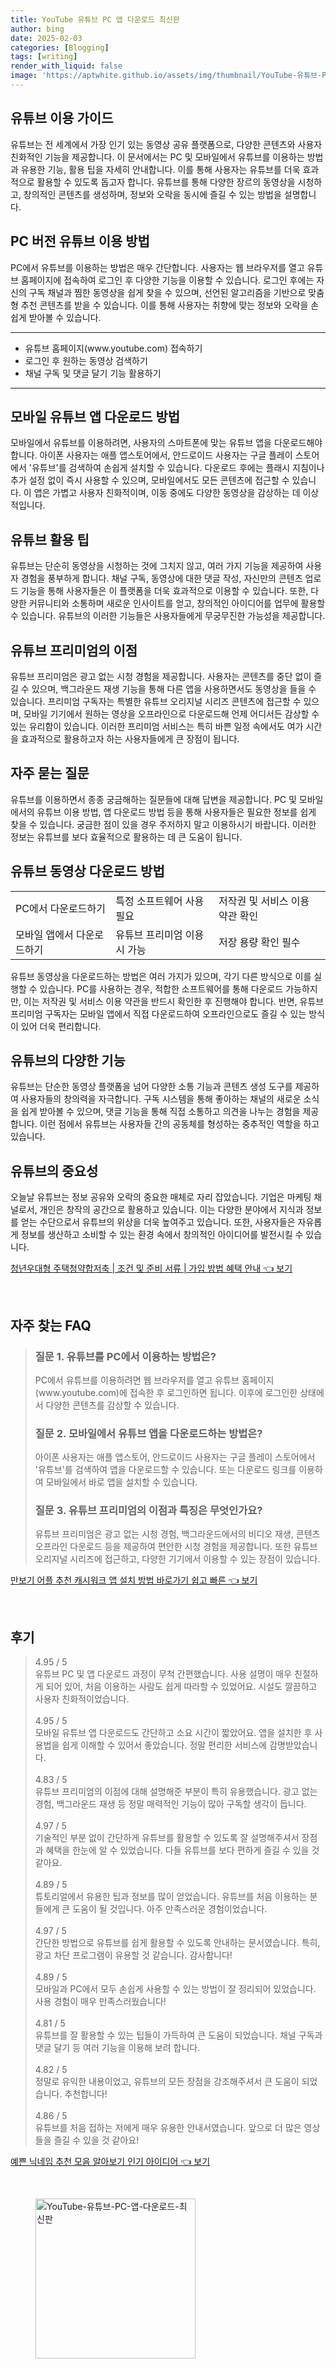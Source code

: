 ```yaml
---
title: YouTube 유튜브 PC 앱 다운로드 최신판
author: bing
date: 2025-02-03
categories: [Blogging]
tags: [writing]
render_with_liquid: false
image: 'https://aptwhite.github.io/assets/img/thumbnail/YouTube-유튜브-PC-앱-다운로드-최신판.webp'
---
```



<h2 id='유튜브_이용_가이드'>유튜브 이용 가이드</h2>

<p>유튜브는 전 세계에서 가장 인기 있는 동영상 공유 플랫폼으로, 다양한 콘텐츠와 사용자 친화적인 기능을 제공합니다. 이 문서에서는 PC 및 모바일에서 유튜브를 이용하는 방법과 유용한 기능, 활용 팁을 자세히 안내합니다. 이를 통해 사용자는 유튜브를 더욱 효과적으로 활용할 수 있도록 돕고자 합니다. 유튜브를 통해 다양한 장르의 동영상을 시청하고, 창의적인 콘텐츠를 생성하며, 정보와 오락을 동시에 즐길 수 있는 방법을 설명합니다.</p>

<h2 id='pc_버전_유튜브_이용_방법'>PC 버전 유튜브 이용 방법</h2>

<p>PC에서 유튜브를 이용하는 방법은 매우 간단합니다. 사용자는 웹 브라우저를 열고 유튜브 홈페이지에 접속하여 로그인 후 다양한 기능을 이용할 수 있습니다. 로그인 후에는 자신의 구독 채널과 찜한 동영상을 쉽게 찾을 수 있으며, 선언된 알고리즘을 기반으로 맞춤형 추천 콘텐츠를 받을 수 있습니다. 이를 통해 사용자는 취향에 맞는 정보와 오락을 손쉽게 받아볼 수 있습니다.</p>

<hr />

<ul>
    <li>유튜브 홈페이지(www.youtube.com) 접속하기</li>
    <li>로그인 후 원하는 동영상 검색하기</li>
    <li>채널 구독 및 댓글 달기 기능 활용하기</li>
</ul>

<hr />

<h2 id='모바일_유튜브_앱_다운로드_방법'>모바일 유튜브 앱 다운로드 방법</h2>

<p>모바일에서 유튜브를 이용하려면, 사용자의 스마트폰에 맞는 유튜브 앱을 다운로드해야 합니다. 아이폰 사용자는 애플 앱스토어에서, 안드로이드 사용자는 구글 플레이 스토어에서 '유튜브'를 검색하여 손쉽게 설치할 수 있습니다. 다운로드 후에는 플래시 지침이나 추가 설정 없이 즉시 사용할 수 있으며, 모바일에서도 모든 콘텐츠에 접근할 수 있습니다. 이 앱은 가볍고 사용자 친화적이며, 이동 중에도 다양한 동영상을 감상하는 데 이상적입니다.</p>

<h2 id='유튜브_활용_팁'>유튜브 활용 팁</h2>

<p>유튜브는 단순히 동영상을 시청하는 것에 그치지 않고, 여러 가지 기능을 제공하여 사용자 경험을 풍부하게 합니다. 채널 구독, 동영상에 대한 댓글 작성, 자신만의 콘텐츠 업로드 기능을 통해 사용자들은 이 플랫폼을 더욱 효과적으로 이용할 수 있습니다. 또한, 다양한 커뮤니티와 소통하며 새로운 인사이트를 얻고, 창의적인 아이디어를 업무에 활용할 수 있습니다. 유튜브의 이러한 기능들은 사용자들에게 무궁무진한 가능성을 제공합니다.</p>

<h2 id='유튜브_프리미엄의_이점'>유튜브 프리미엄의 이점</h2>

<p>유튜브 프리미엄은 광고 없는 시청 경험을 제공합니다. 사용자는 콘텐츠를 중단 없이 즐길 수 있으며, 백그라운드 재생 기능을 통해 다른 앱을 사용하면서도 동영상을 들을 수 있습니다. 프리미엄 구독자는 특별한 유튜브 오리지널 시리즈 콘텐츠에 접근할 수 있으며, 모바일 기기에서 원하는 영상을 오프라인으로 다운로드해 언제 어디서든 감상할 수 있는 유리함이 있습니다. 이러한 프리미엄 서비스는 특히 바쁜 일정 속에서도 여가 시간을 효과적으로 활용하고자 하는 사용자들에게 큰 장점이 됩니다.</p>

<h2 id='자주_묻는_질문'>자주 묻는 질문</h2>

<p>유튜브를 이용하면서 종종 궁금해하는 질문들에 대해 답변을 제공합니다. PC 및 모바일에서의 유튜브 이용 방법, 앱 다운로드 방법 등을 통해 사용자들은 필요한 정보를 쉽게 찾을 수 있습니다. 궁금한 점이 있을 경우 주저하지 말고 이용하시기 바랍니다. 이러한 정보는 유튜브를 보다 효율적으로 활용하는 데 큰 도움이 됩니다.</p>

<h2 id='유튜브_동영상_다운로드_방법'>유튜브 동영상 다운로드 방법</h2>

<table>
    <tr>
        <td>PC에서 다운로드하기</td>
        <td>특정 소프트웨어 사용 필요</td>
        <td>저작권 및 서비스 이용 약관 확인</td>
    </tr>
    <tr>
        <td>모바일 앱에서 다운로드하기</td>
        <td>유튜브 프리미엄 이용 시 가능</td>
        <td>저장 용량 확인 필수</td>
    </tr>
</table>

<p>유튜브 동영상을 다운로드하는 방법은 여러 가지가 있으며, 각기 다른 방식으로 이를 실행할 수 있습니다. PC를 사용하는 경우, 적합한 소프트웨어를 통해 다운로드 가능하지만, 이는 저작권 및 서비스 이용 약관을 반드시 확인한 후 진행해야 합니다. 반면, 유튜브 프리미엄 구독자는 모바일 앱에서 직접 다운로드하여 오프라인으로도 즐길 수 있는 방식이 있어 더욱 편리합니다.</p>

<h2 id='유튜브의_다양한_기능'>유튜브의 다양한 기능</h2>

<p>유튜브는 단순한 동영상 플랫폼을 넘어 다양한 소통 기능과 콘텐츠 생성 도구를 제공하여 사용자들의 창의력을 자극합니다. 구독 시스템을 통해 좋아하는 채널의 새로운 소식을 쉽게 받아볼 수 있으며, 댓글 기능을 통해 직접 소통하고 의견을 나누는 경험을 제공합니다. 이런 점에서 유튜브는 사용자들 간의 공동체를 형성하는 중추적인 역할을 하고 있습니다.</p>

<h2 id='유튜브_의_중요성'>유튜브의 중요성</h2>

<p>오늘날 유튜브는 정보 공유와 오락의 중요한 매체로 자리 잡았습니다. 기업은 마케팅 채널로서, 개인은 창작의 공간으로 활용하고 있습니다. 이는 다양한 분야에서 지식과 정보를 얻는 수단으로서 유튜브의 위상을 더욱 높여주고 있습니다. 또한, 사용자들은 자유롭게 정보를 생산하고 소비할 수 있는 환경 속에서 창의적인 아이디어를 발전시킬 수 있습니다.</p>


<p><a class="click-button" title="청년우대형 주택청약합저축 | 조건 및 준비 서류 | 가입 방법 혜택 안내" href="https://aptwhite.github.io/posts/%EC%B2%AD%EB%85%84%EC%9A%B0%EB%8C%80%ED%98%95-%EC%A3%BC%ED%83%9D%EC%B2%AD%EC%95%BD%ED%95%A9%EC%A0%80%EC%B6%95-%EC%A1%B0%EA%B1%B4-%EB%B0%8F-%EC%A4%80%EB%B9%84-%EC%84%9C%EB%A5%98-%EA%B0%80%EC%9E%85-%EB%B0%A9%EB%B2%95-%ED%98%9C%ED%83%9D-%EC%95%88%EB%82%B4/" rel="dofollow">청년우대형 주택청약합저축 | 조건 및 준비 서류 | 가입 방법 혜택 안내 👈 보기</a></p><br>
<h2 id='자주_찾는_FAQ'>자주 찾는 FAQ</h2>
<div itemscope="" itemtype="https://schema.org/FAQPage"> 
<blockquote> 
<div itemscope="" itemprop="mainEntity" itemtype="https://schema.org/Question"> 
<h3 itemprop="name">질문 1. 유튜브를 PC에서 이용하는 방법은?</h3> 
<div itemscope="" itemprop="acceptedAnswer" itemtype="https://schema.org/Answer"> 
<span itemprop="text"> 
<p>PC에서 유튜브를 이용하려면 웹 브라우저를 열고 유튜브 홈페이지(www.youtube.com)에 접속한 후 로그인하면 됩니다. 이후에 로그인한 상태에서 다양한 콘텐츠를 감상할 수 있습니다.</p> 
</span> 
</div> 
</div> 

<div itemscope="" itemprop="mainEntity" itemtype="https://schema.org/Question"> 
<h3 itemprop="name">질문 2. 모바일에서 유튜브 앱을 다운로드하는 방법은?</h3> 
<div itemscope="" itemprop="acceptedAnswer" itemtype="https://schema.org/Answer"> 
<span itemprop="text"> 
<p>아이폰 사용자는 애플 앱스토어, 안드로이드 사용자는 구글 플레이 스토어에서 '유튜브'를 검색하여 앱을 다운로드할 수 있습니다. 또는 다운로드 링크를 이용하여 모바일에서 바로 앱을 설치할 수 있습니다.</p> 
</span> 
</div> 
</div>

<div itemscope="" itemprop="mainEntity" itemtype="https://schema.org/Question"> 
<h3 itemprop="name">질문 3. 유튜브 프리미엄의 이점과 특징은 무엇인가요?</h3> 
<div itemscope="" itemprop="acceptedAnswer" itemtype="https://schema.org/Answer"> 
<span itemprop="text"> 
<p>유튜브 프리미엄은 광고 없는 시청 경험, 백그라운드에서의 비디오 재생, 콘텐츠 오프라인 다운로드 등을 제공하여 편안한 시청 경험을 제공합니다. 또한 유튜브 오리지널 시리즈에 접근하고, 다양한 기기에서 이용할 수 있는 장점이 있습니다.</p> 
</span> 
</div> 
</div> 

</blockquote> 
</div>
<p><a class="click-button" title="만보기 어플 추천 캐시워크 앱 설치 방법 바로가기 쉽고 빠른" href="https://aptwhite.github.io/posts/%EB%A7%8C%EB%B3%B4%EA%B8%B0-%EC%96%B4%ED%94%8C-%EC%B6%94%EC%B2%9C-%EC%BA%90%EC%8B%9C%EC%9B%8C%ED%81%AC-%EC%95%B1-%EC%84%A4%EC%B9%98-%EB%B0%A9%EB%B2%95-%EB%B0%94%EB%A1%9C%EA%B0%80%EA%B8%B0-%EC%89%BD%EA%B3%A0-%EB%B9%A0%EB%A5%B8/" rel="dofollow">만보기 어플 추천 캐시워크 앱 설치 방법 바로가기 쉽고 빠른 👈 보기</a></p><br>
<h2 id='후기'>후기</h2>
<div itemscope itemtype="https://schema.org/Product">
  <blockquote>
  <div itemprop="review" itemscope itemtype="https://schema.org/Review">
      <div itemprop="reviewRating" itemscope itemtype="https://schema.org/Rating"> <span itemprop="ratingValue">4.95</span> / <span itemprop="bestRating">5</span> </div>
      <span itemprop="reviewBody">유튜브 PC 및 앱 다운로드 과정이 무척 간편했습니다. 사용 설명이 매우 친절하게 되어 있어, 처음 이용하는 사람도 쉽게 따라할 수 있었어요. 시설도 깔끔하고 사용자 친화적이었습니다.</span>
  </div>
  <br>
  <div itemprop="review" itemscope itemtype="https://schema.org/Review">
      <div itemprop="reviewRating" itemscope itemtype="https://schema.org/Rating"> <span itemprop="ratingValue">4.95</span> / <span itemprop="bestRating">5</span> </div>
      <span itemprop="reviewBody">모바일 유튜브 앱 다운로드도 간단하고 소요 시간이 짧았어요. 앱을 설치한 후 사용법을 쉽게 이해할 수 있어서 좋았습니다. 정말 편리한 서비스에 감명받았습니다.</span>
  </div>
  <br>
  <div itemprop="review" itemscope itemtype="https://schema.org/Review">
      <div itemprop="reviewRating" itemscope itemtype="https://schema.org/Rating"> <span itemprop="ratingValue">4.83</span> / <span itemprop="bestRating">5</span> </div>
      <span itemprop="reviewBody">유튜브 프리미엄의 이점에 대해 설명해준 부분이 특히 유용했습니다. 광고 없는 경험, 백그라운드 재생 등 정말 매력적인 기능이 많아 구독할 생각이 듭니다.</span>
  </div>
  <br>
  <div itemprop="review" itemscope itemtype="https://schema.org/Review">
      <div itemprop="reviewRating" itemscope itemtype="https://schema.org/Rating"> <span itemprop="ratingValue">4.97</span> / <span itemprop="bestRating">5</span> </div>
      <span itemprop="reviewBody">기술적인 부분 없이 간단하게 유튜브를 활용할 수 있도록 잘 설명해주셔서 장점과 혜택을 한눈에 알 수 있었습니다. 다들 유튜브를 보다 편하게 즐길 수 있을 것 같아요.</span>
  </div>
  <br>
  <div itemprop="review" itemscope itemtype="https://schema.org/Review">
      <div itemprop="reviewRating" itemscope itemtype="https://schema.org/Rating"> <span itemprop="ratingValue">4.89</span> / <span itemprop="bestRating">5</span> </div>
      <span itemprop="reviewBody">튜토리얼에서 유용한 팁과 정보를 많이 얻었습니다. 유튜브를 처음 이용하는 분들에게 큰 도움이 될 것입니다. 아주 만족스러운 경험이었습니다.</span>
  </div>
  <br>
  <div itemprop="review" itemscope itemtype="https://schema.org/Review">
      <div itemprop="reviewRating" itemscope itemtype="https://schema.org/Rating"> <span itemprop="ratingValue">4.97</span> / <span itemprop="bestRating">5</span> </div>
      <span itemprop="reviewBody">간단한 방법으로 유튜브를 쉽게 활용할 수 있도록 안내하는 문서였습니다. 특히, 광고 차단 프로그램이 유용할 것 같습니다. 감사합니다!</span>
  </div>
  <br>
  <div itemprop="review" itemscope itemtype="https://schema.org/Review">
      <div itemprop="reviewRating" itemscope itemtype="https://schema.org/Rating"> <span itemprop="ratingValue">4.89</span> / <span itemprop="bestRating">5</span> </div>
      <span itemprop="reviewBody">모바일과 PC에서 모두 손쉽게 사용할 수 있는 방법이 잘 정리되어 있었습니다. 사용 경험이 매우 만족스러웠습니다!</span>
  </div>
  <br>
  <div itemprop="review" itemscope itemtype="https://schema.org/Review">
      <div itemprop="reviewRating" itemscope itemtype="https://schema.org/Rating"> <span itemprop="ratingValue">4.81</span> / <span itemprop="bestRating">5</span> </div>
      <span itemprop="reviewBody">유튜브를 잘 활용할 수 있는 팁들이 가득하여 큰 도움이 되었습니다. 채널 구독과 댓글 달기 등 여러 기능을 이용해 보려 합니다.</span>
  </div>
  <br>
  <div itemprop="review" itemscope itemtype="https://schema.org/Review">
      <div itemprop="reviewRating" itemscope itemtype="https://schema.org/Rating"> <span itemprop="ratingValue">4.82</span> / <span itemprop="bestRating">5</span> </div>
      <span itemprop="reviewBody">정말로 유익한 내용이었고, 유튜브의 모든 장점을 강조해주셔서 큰 도움이 되었습니다. 추천합니다!</span>
  </div>
  <br>
  <div itemprop="review" itemscope itemtype="https://schema.org/Review">
      <div itemprop="reviewRating" itemscope itemtype="https://schema.org/Rating"> <span itemprop="ratingValue">4.86</span> / <span itemprop="bestRating">5</span> </div>
      <span itemprop="reviewBody">유튜브를 처음 접하는 저에게 매우 유용한 안내서였습니다. 앞으로 더 많은 영상들을 즐길 수 있을 것 같아요!</span>
  </div>
  </blockquote>
</div>
<p><a class="click-button" title="예쁜 닉네임 추천 모음 알아보기 인기 아이디어" href="https://aptwhite.github.io/posts/%EC%98%88%EC%81%9C-%EB%8B%89%EB%84%A4%EC%9E%84-%EC%B6%94%EC%B2%9C-%EB%AA%A8%EC%9D%8C-%EC%95%8C%EC%95%84%EB%B3%B4%EA%B8%B0-%EC%9D%B8%EA%B8%B0-%EC%95%84%EC%9D%B4%EB%94%94%EC%96%B4/" rel="dofollow">예쁜 닉네임 추천 모음 알아보기 인기 아이디어 👈 보기</a></p><br>
<figure class="image"><img src="https://aptwhite.github.io/assets/img/thumbnail/YouTube-유튜브-PC-앱-다운로드-최신판.webp" alt="YouTube-유튜브-PC-앱-다운로드-최신판" width="256" height="256"></figure>